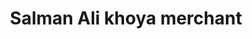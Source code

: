 ---
title: "Salman Ali khoya merchant"
url: /karachi/salman-ali-khoya-merchant/
shop: confectionery
---